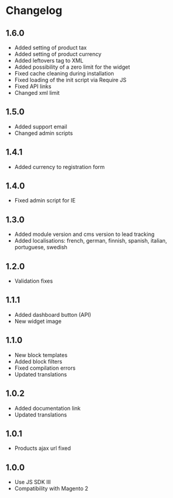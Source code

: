 # Changelog

## 1.6.0
* Added setting of product tax
* Added setting of product currency
* Added leftovers tag to XML
* Added possibility of a zero limit for the widget
* Fixed cache cleaning during installation
* Fixed loading of the init script via Require JS
* Fixed API links
* Changed xml limit

## 1.5.0
* Added support email
* Changed admin scripts

## 1.4.1
* Added currency to registration form

## 1.4.0
* Fixed admin script for IE

## 1.3.0
* Added module version and cms version to lead tracking
* Added localisations: french, german, finnish, spanish, italian, portuguese, swedish

## 1.2.0
* Validation fixes

## 1.1.1
* Added dashboard button (API)
* New widget image

## 1.1.0
* New block templates
* Added block filters
* Fixed compilation errors
* Updated translations

## 1.0.2
* Added documentation link
* Updated translations

## 1.0.1
* Products ajax url fixed

## 1.0.0
* Use JS SDK III
* Compatibility with Magento 2
